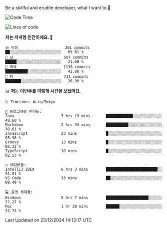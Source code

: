 Be a skillful and erudite developer, what I want to.👶

<!--START_SECTION:waka-->
![Code Time](http://img.shields.io/badge/Code%20Time-1%2C482%20hrs%2046%20mins-blue)

![Lines of code](https://img.shields.io/badge/%EC%A0%80%EB%8A%94%20%EC%97%AC%ED%83%9C%EA%B9%8C%EC%A7%80%20-918.3%20thousand%20%EC%A4%84%EC%9D%98%20%EC%BD%94%EB%93%9C%EB%A5%BC%20%EC%9E%91%EC%84%B1%ED%96%88%EC%96%B4%EC%9A%94.-blue)

**저는 저녁형 인간이에요. 🦉** 

```text
🌞 아침                     261 commits         ██░░░░░░░░░░░░░░░░░░░░░░░   09.61 % 
🌆 낮　                     587 commits         █████░░░░░░░░░░░░░░░░░░░░   21.60 % 
🌃 저녁                     1138 commits        ██████████░░░░░░░░░░░░░░░   41.88 % 
🌙 밤　                     731 commits         ███████░░░░░░░░░░░░░░░░░░   26.90 % 
```


📊 **저는 이번주를 이렇게 시간을 보냈어요.** 

```text
🕑︎ Timezone: Asia/Tokyo

💬 프로그래밍 언어들: 
Java                     3 hrs 13 mins       ████████████░░░░░░░░░░░░░   48.60 % 
Markdown                 2 hrs 33 mins       ██████████░░░░░░░░░░░░░░░   38.61 % 
JavaScript               23 mins             █░░░░░░░░░░░░░░░░░░░░░░░░   05.96 % 
Groovy                   13 mins             █░░░░░░░░░░░░░░░░░░░░░░░░   03.33 % 
TypeScript               10 mins             █░░░░░░░░░░░░░░░░░░░░░░░░   02.53 % 

🔥 에디터들: 
IntelliJ IDEA            6 hrs 3 mins        ███████████████████████░░   91.51 % 
VS Code                  33 mins             ██░░░░░░░░░░░░░░░░░░░░░░░   08.49 % 

💻 운영 체제들: 
Windows                  5 hrs 7 mins        ███████████████████░░░░░░   77.27 % 
Mac                      1 hr 30 mins        ██████░░░░░░░░░░░░░░░░░░░   22.73 % 
```


 Last Updated on 23/12/2024 14:13:17 UTC
<!--END_SECTION:waka-->
